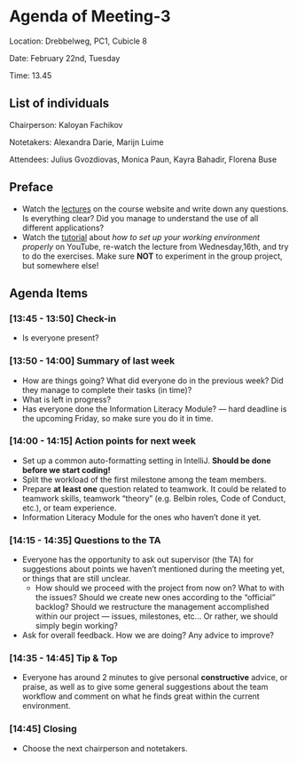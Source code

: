 # Agenda of Meeting-3

Location: Drebbelweg, PC1, Cubicle 8

Date: February 22nd, Tuesday

Time: 13.45

## List of individuals

Chairperson: Kaloyan Fachikov

Notetakers: Alexandra Darie, Marijn Luime

Attendees: Julius Gvozdiovas, Monica Paun, Kayra Bahadir, Florena Buse

## Preface

- Watch the [lectures](htgittps://cse1105.pages.ewi.tudelft.nl/2021-2022/course-website/lectures/#lectures) on the course website and write down any questions. Is everything clear? Did you manage to understand the use of all different applications?
- Watch the [tutorial](https://www.youtube.com/watch?v=mSIvTYdWouk) about *how to set up your working environment properly* on YouTube, re-watch the lecture from Wednesday,16th, and try to do the exercises. Make sure **NOT** to experiment in the group project, but somewhere else!

## Agenda Items

### [13:45 - 13:50] Check-in

- Is everyone present?

### [13:50 - 14:00] Summary of last week

- How are things going? What did everyone do in the previous week? Did they manage to complete their tasks (in time)?
- What is left in progress?
- Has everyone done the Information Literacy Module? — hard deadline is the upcoming Friday, so make sure you do it in time.

### [14:00 - 14:15] Action points for next week

- Set up a common auto-formatting setting in IntelliJ. **Should be done before we start coding!**
- Split the workload of the first milestone among the team members.
- Prepare **at least one** question related to teamwork. It could be related to teamwork skills, teamwork “theory” (e.g. Belbin roles, Code of Conduct, etc.), or team experience.
- Information Literacy Module for the ones who haven’t done it yet.

### [14:15 - 14:35] Questions to the TA

- Everyone has the opportunity to ask out supervisor (the TA) for suggestions about points we haven’t mentioned during the meeting yet, or things that are still unclear.
    - How should we proceed with the project from now on? What to with the issues? Should we create new ones according to the “official” backlog? Should we restructure the management accomplished within our project — issues, milestones, etc...
    Or rather, we should simply begin working?
- Ask for overall feedback. How we are doing? Any advice to improve?

### [14:35 - 14:45] Tip & Top

- Everyone has around 2 minutes to give personal **constructive** advice, or praise, as well as to give some general suggestions about the team workflow and comment on what he finds great within the current environment.

### [14:45] Closing

- Choose the next chairperson and notetakers.